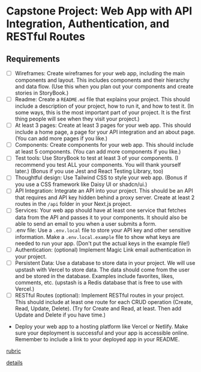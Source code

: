 # Capstone Project: Web App with API Integration, Authentication, and RESTful Routes

## Requirements

- [ ] Wireframes: Create wireframes for your web app, including the main components and layout. This includes components and their hierarchy and data flow. (Use this when you plan out your components and create stories in StoryBook.)
- [ ] Readme: Create a `README.md` file that explains your project. This should include a description of your project, how to run it, and how to test it. (In some ways, this is the most important part of your project. It is the first thing people will see when they visit your project.)
- [ ] At least 3 pages: Create at least 3 pages for your web app. This should include a home page, a page for your API integration and an about page. (You can add more pages if you like.)
- [ ] Components: Create components for your web app. This should include at least 5 components. (You can add more components if you like.)
- [ ] Test tools: Use StoryBook to test at least 3 of your components. (I recommend you test ALL your components. You will thank yourself later.) (Bonus if you use Jest and React Testing Library, too)
- [ ] Thoughtful design: Use Tailwind CSS to style your web app. (Bonus if you use a CSS framework like Daisy UI or shadcn/ui.)
- [ ] API Integration: Integrate an API into your project. This should be an API that requires and API key hidden behind a proxy server. Create at least 2 routes in the `/api` folder in your Next.js project.
- [ ] Services: Your web app should have at least one service that fetches data from the API and passes it to your components. It should also be able to send an email to you when a user submits a form.
- [ ] .env file: Use a `.env.local` file to store your API key and other sensitive information. Make a `.env.local.example` file to show what keys are needed to run your app. (Don't put the actual keys in the example file!)
- [ ] Authentication: (optional) Implement Magic Link email authentication in your project.
- [ ] Persistent Data: Use a database to store data in your project. We will use upstash with Vercel to store data. The data should come from the user and be stored in the database. Examples include favorites, likes, comments, etc. (upstash is a Redis database that is free to use with Vercel.)
- [ ] RESTful Routes (optional): Implement RESTful routes in your project. This should include at least one route for each CRUD operation (Create, Read, Update, Delete). (Try for Create and Read, at least. Then add Update and Delete if you have time.)
- Deploy your web app to a hosting platform like Vercel or Netlify. Make sure your deployment is successful and your app is accessible online. Remember to include a link to your deployed app in your README.

[rubric](CAPSTONE-RUBRIC.md)

[details](CAPSTONE-RUBRIC-DETAILS.md)